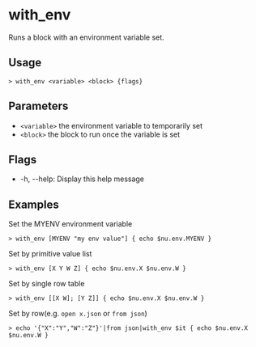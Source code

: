 # with_env
Runs a block with an environment variable set.

## Usage
```shell
> with_env <variable> <block> {flags} 
 ```

## Parameters
* `<variable>` the environment variable to temporarily set
* `<block>` the block to run once the variable is set

## Flags
* -h, --help: Display this help message

## Examples
  Set the MYENV environment variable
```shell
> with_env [MYENV "my env value"] { echo $nu.env.MYENV }
 ```

  Set by primitive value list
```shell
> with_env [X Y W Z] { echo $nu.env.X $nu.env.W }
 ```

  Set by single row table
```shell
> with_env [[X W]; [Y Z]] { echo $nu.env.X $nu.env.W }
 ```

  Set by row(e.g. `open x.json` or `from json`)
```shell
> echo '{"X":"Y","W":"Z"}'|from json|with_env $it { echo $nu.env.X $nu.env.W }
 ```

